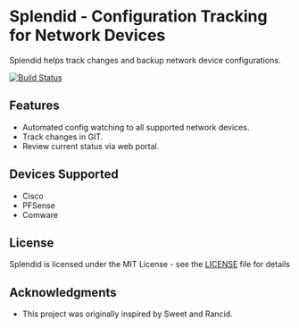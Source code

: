 Splendid - Configuration Tracking for Network Devices
=====================================================

Splendid helps track changes and backup network device configurations.

[![Build Status](https://travis-ci.org/slarti5191/splendid.png)](https://travis-ci.org/slarti5191/splendid)

Features
--------

- Automated config watching to all supported network devices.
- Track changes in GIT.
- Review current status via web portal.

Devices Supported
-----------------

- Cisco
- PFSense
- Comware

License
-------

Splendid is licensed under the MIT License - see the [LICENSE](LICENSE) file for details

Acknowledgments
---------------

- This project was originally inspired by Sweet and Rancid.
